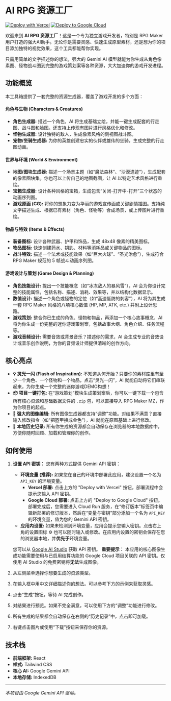 
# AI RPG 资源工厂

[![Deploy with Vercel](https://vercel.com/button)](https://vercel.com/new/clone?repository-url=https%3A%2F%2Fgithub.com%2Foospace%2Fgemini-rpg-maker-factory&env=API_KEY&envDescription=Enter%20your%20Google%20Gemini%20API%20key.&envLink=https://aistudio.google.com/app/apikey) [![Deploy to Google Cloud](https://deploy.cloud.run/button.svg)](https://deploy.cloud.run?git_repo=https%3A%2F%2Fgithub.com%2Foospace%2Fgemini-rpg-maker-factory)

欢迎来到 **AI RPG 资源工厂**！这是一个专为独立游戏开发者，特别是 RPG Maker 用户打造的强大AI助手。无论你是需要灵感、快速生成原型素材，还是想为你的项目添加独特的视觉效果，这个工具都能帮你实现。

只需用简单的文字描述你的想法，强大的 Gemini AI 模型就能为你生成从角色像素图、怪物战斗图到完整的游戏策划案等各种资源，大大加速你的游戏开发进程。

## 功能概览

本工具箱提供了一套完整的资源生成器，覆盖了游戏开发的多个方面：

#### 角色与生物 (Characters & Creatures)

*   **角色生成器:** 描述一个角色，AI 将生成基础立绘，并能一键生成配套的行走图、战斗图和脸图。还支持上传现有图片进行风格优化和修改。
*   **怪物生成器:** 设计独特的敌人，生成像素风格的侧视图战斗图。
*   **宠物/坐骑生成器:** 为你的英雄创建忠实的伙伴或雄伟的坐骑，生成完整的行走图动画。

#### 世界与环境 (World & Environment)

*   **地图/图块生成器:** 描述一个场景主题（如“魔法森林”、“沙漠遗迹”），生成配套的像素图块集。你也可以上传自己的地图截图，让 AI 以特定艺术风格进行重绘。
*   **宝箱生成器:** 设计各种风格的宝箱，生成包含“关闭-打开中-打开”三个状态的动画序列图。
*   **游戏原画 (CG):** 将你的想象力变为华丽的游戏宣传画或关键剧情插图。支持纯文字描述生成、根据已有素材（角色、怪物等）合成场景，或上传图片进行重绘。

#### 物品与特效 (Items & Effects)

*   **装备图标:** 设计各种武器、护甲和饰品，生成 48x48 像素的精美图标。
*   **物品图标:** 快速创建药水、钥匙、材料等消耗品或关键物品的图标。
*   **战斗特效:** 描述一个法术或技能效果（如“巨大火球”、“圣光治愈”），生成符合 RPG Maker 规范的 5 帧战斗动画序列图。

#### 游戏设计与策划 (Game Design & Planning)

*   **角色技能设计:** 提出一个技能概念（如“冰冻敌人的暴风雪”），AI 会为你设计完整的技能属性，包括名称、描述、消耗、效果等，并以结构化数据显示。
*   **数值设计:** 描述一个角色或怪物的定位（如“高速低防的刺客”），AI 将为其生成一套 RPG Maker 风格的八项核心数值 (HP, MP, ATK, etc.) 并附上设计思路。
*   **游戏策划:** 整合你已生成的角色、怪物和物品，再添加一个核心故事概念，AI 将为你生成一份完整的迷你游戏策划案，包括故事大纲、角色介绍、任务流程等。
*   **游戏音频设计:** 需要音效或背景音乐？描述你的需求，AI 会生成专业的音效设计或音乐创作说明，为你的音频设计师提供清晰的创作方向。


## 核心亮点

*   **💡 灵光一闪 (Flash of Inspiration):** 不知道从何开始？只要你的素材库里有至少一个角色、一个怪物和一个物品，点击“灵光一闪”，AI 就能自动将它们串联起来，为你生成一个完整的迷你游戏DEMO构想！
*   **📦 项目一键打包:** 在“游戏策划”模块生成策划案后，你可以一键下载一个包含所有核心资源和基础数据文件的 `.zip` 包，可以直接导入 RPG Maker MZ，作为你项目的起点。
*   **🎨 强大的图像编辑:** 所有图像生成器都支持“调整”功能。对结果不满意？直接输入修改指令（如“把盔甲换成金色”），AI 就能在原图基础上进行修改。
*   **💾 本地历史记录:** 所有你生成的资源都会自动保存在浏览器的本地数据库中，方便你随时回顾、加载和管理你的创作。

## 如何使用

1.  **设置 API 密钥：** 您有两种方式提供 Gemini API 密钥：
    *   **环境变量 (推荐):** 如果您在自己的环境中部署此应用，建议设置一个名为 `API_KEY` 的环境变量。
        *   **Vercel 部署:** 点击上方的 "Deploy with Vercel" 按钮，部署流程中会提示您输入 API 密钥。
        *   **Google Cloud 部署:** 点击上方的 "Deploy to Google Cloud" 按钮。部署完成后，您需要进入 Cloud Run 服务，在“修订版本”标签页中编辑新部署的修订版本，然后在“变量与密钥”部分添加一个名为 `API_KEY` 的环境变量，值为您的 Gemini API 密钥。
    *   **应用内设置:** 如果未检测到环境变量，应用会提示您输入密钥。点击右上角的设置图标 ⚙️ 也可以随时输入或修改。在应用内设置的密钥会保存在您的浏览器本地，并**优先于**环境变量。
    
    您可以从 [Google AI Studio](https://aistudio.google.com/app/apikey) 获取 API 密钥。 **重要提示：** 本应用的核心图像生成功能需要使用与已启用结算功能的 Google Cloud 项目关联的 API 密钥。仅使用 AI Studio 的免费密钥将**无法**生成图像。

2.  从左侧菜单选择你想要生成的资源类型。
3.  在输入框中用中文详细描述你的想法。可以参考下方的示例来获取灵感。
4.  点击“生成”按钮，等待 AI 完成创作。
5.  对结果进行预览。如果不完全满意，可以使用下方的“调整”功能进行修改。
6.  所有生成的结果都会自动保存在右侧的“历史记录”中，点击即可加载。
7.  右键点击图片或使用“下载”按钮来保存你的资源。

## 技术栈

*   **前端框架:** React
*   **样式:** Tailwind CSS
*   **核心 AI:** Google Gemini API
*   **本地存储:** IndexedDB

---
*本项目由 Google Gemini API 驱动。*
